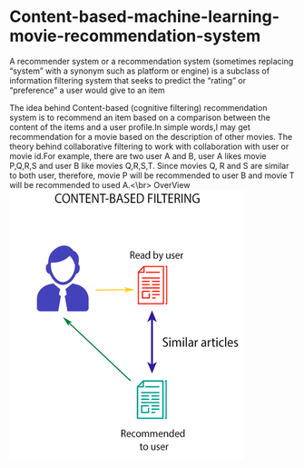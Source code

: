 # Content-based-machine-learning-movie-recommendation-system

A recommender system or a recommendation system (sometimes replacing “system” with a synonym such as platform or engine) is a subclass of information filtering system that seeks to predict the “rating” or “preference” a user would give to an item

The idea behind Content-based (cognitive filtering) recommendation system is to recommend an item based on a comparison between the content of the items and a user profile.In simple words,I may get recommendation for a movie based on the description of other movies.
The theory behind collaborative filtering to work with collaboration with user or movie id.For example, there are two user A and B, user A likes movie P,Q,R,S and user B like movies Q,R,S,T. Since movies Q, R and S are similar to both user, therefore, movie P will be recommended to user B and movie T will be recommended to used A.<\br>
OverView
![overview.png](overview.png)
